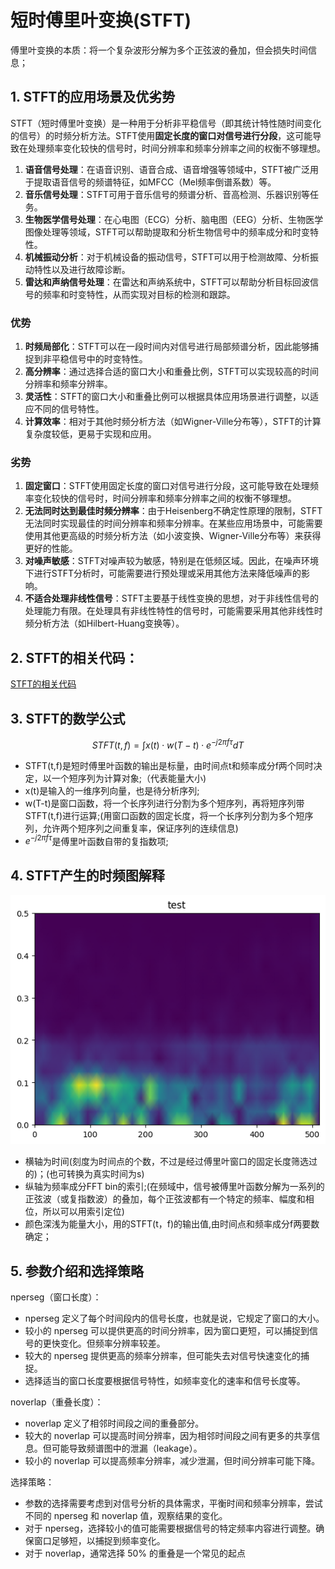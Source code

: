 # 短时傅里叶变换(STFT)

傅里叶变换的本质：将一个复杂波形分解为多个正弦波的叠加，但会损失时间信息；

## 1. STFT的应用场景及优劣势

STFT（短时傅里叶变换）是一种用于分析非平稳信号（即其统计特性随时间变化的信号）的时频分析方法。STFT使用**固定长度的窗口对信号进行分段**，这可能导致在处理频率变化较快的信号时，时间分辨率和频率分辨率之间的权衡不够理想。

1. **语音信号处理**：在语音识别、语音合成、语音增强等领域中，STFT被广泛用于提取语音信号的频谱特征，如MFCC（Mel频率倒谱系数）等。
2. **音乐信号处理**：STFT可用于音乐信号的频谱分析、音高检测、乐器识别等任务。
3. **生物医学信号处理**：在心电图（ECG）分析、脑电图（EEG）分析、生物医学图像处理等领域，STFT可以帮助提取和分析生物信号中的频率成分和时变特性。
4. **机械振动分析**：对于机械设备的振动信号，STFT可以用于检测故障、分析振动特性以及进行故障诊断。
5. **雷达和声纳信号处理**：在雷达和声纳系统中，STFT可以帮助分析目标回波信号的频率和时变特性，从而实现对目标的检测和跟踪。

### 优势

1. **时频局部化**：STFT可以在一段时间内对信号进行局部频谱分析，因此能够捕捉到非平稳信号中的时变特性。
2. **高分辨率**：通过选择合适的窗口大小和重叠比例，STFT可以实现较高的时间分辨率和频率分辨率。
3. **灵活性**：STFT的窗口大小和重叠比例可以根据具体应用场景进行调整，以适应不同的信号特性。
4. **计算效率**：相对于其他时频分析方法（如Wigner-Ville分布等），STFT的计算复杂度较低，更易于实现和应用。

### 劣势

1. **固定窗口**：STFT使用固定长度的窗口对信号进行分段，这可能导致在处理频率变化较快的信号时，时间分辨率和频率分辨率之间的权衡不够理想。
2. **无法同时达到最佳时频分辨率**：由于Heisenberg不确定性原理的限制，STFT无法同时实现最佳的时间分辨率和频率分辨率。在某些应用场景中，可能需要使用其他更高级的时频分析方法（如小波变换、Wigner-Ville分布等）来获得更好的性能。
3. **对噪声敏感**：STFT对噪声较为敏感，特别是在低频区域。因此，在噪声环境下进行STFT分析时，可能需要进行预处理或采用其他方法来降低噪声的影响。
4. **不适合处理非线性信号**：STFT主要基于线性变换的思想，对于非线性信号的处理能力有限。在处理具有非线性特性的信号时，可能需要采用其他非线性时频分析方法（如Hilbert-Huang变换等）。

## 2. STFT的相关代码：

[STFT的相关代码](./STFT.ipynb)

## 3. STFT的数学公式

$$
STFT(t,f)=\int x(t) \cdot w(T-t) \cdot e^{−j2πfτ} dT
$$

- STFT(t,f)是短时傅里叶函数的输出是标量，由时间点t和频率成分f两个同时决定，以一个短序列为计算对象;（代表能量大小)
- x(t)是输入的一维序列向量，也是待分析序列;
- w(T-t)是窗口函数，将一个长序列进行分割为多个短序列，再将短序列带STFT(t,f)进行运算;(用窗口函数的固定长度，将一个长序列分割为多个短序列，允许两个短序列之间重复率，保证序列的连续信息)
- $e^{−j2πfτ}$是傅里叶函数自带的复指数项;

## 4. STFT产生的时频图解释

![STFT的时频图](../assets/STFT的时频图.png)

- 横轴为时间(刻度为时间点的个数，不过是经过傅里叶窗口的固定长度筛选过的)；(也可转换为真实时间为s)
- 纵轴为频率成分FFT bin的索引;(在频域中，信号被傅里叶函数分解为一系列的正弦波（或复指数波）的叠加，每个正弦波都有一个特定的频率、幅度和相位，所以可以用索引定位)
- 颜色深浅为能量大小，用的STFT(t，f)的输出值,由时间点和频率成分f两要数确定；

## 5. 参数介绍和选择策略

nperseg（窗口长度）：

- nperseg 定义了每个时间段内的信号长度，也就是说，它规定了窗口的大小。
- 较小的 nperseg 可以提供更高的时间分辨率，因为窗口更短，可以捕捉到信号的更快变化。但频率分辨率较差。
- 较大的 nperseg 提供更高的频率分辨率，但可能失去对信号快速变化的捕捉。
- 选择适当的窗口长度要根据信号特性，如频率变化的速率和信号长度等。

noverlap（重叠长度）：

- noverlap 定义了相邻时间段之间的重叠部分。
- 较大的 noverlap 可以提高时间分辨率，因为相邻时间段之间有更多的共享信息。但可能导致频谱图中的泄漏（leakage）。
- 较小的 noverlap 可以提高频率分辨率，减少泄漏，但时间分辨率可能下降。

选择策略：

- 参数的选择需要考虑到对信号分析的具体需求，平衡时间和频率分辨率，尝试不同的 nperseg 和 noverlap 值，观察结果的变化。
- 对于 nperseg，选择较小的值可能需要根据信号的特定频率内容进行调整。确保窗口足够短，以捕捉到频率变化。
- 对于 noverlap，通常选择 50% 的重叠是一个常见的起点
